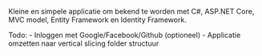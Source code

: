 Kleine en simpele applicatie om bekend te worden met C#, ASP.NET Core, MVC model, Entity Framework en Identity Framework.

Todo:
	- Inloggen met Google/Facebook/Github (optioneel)
	- Applicatie omzetten naar vertical slicing folder structuur